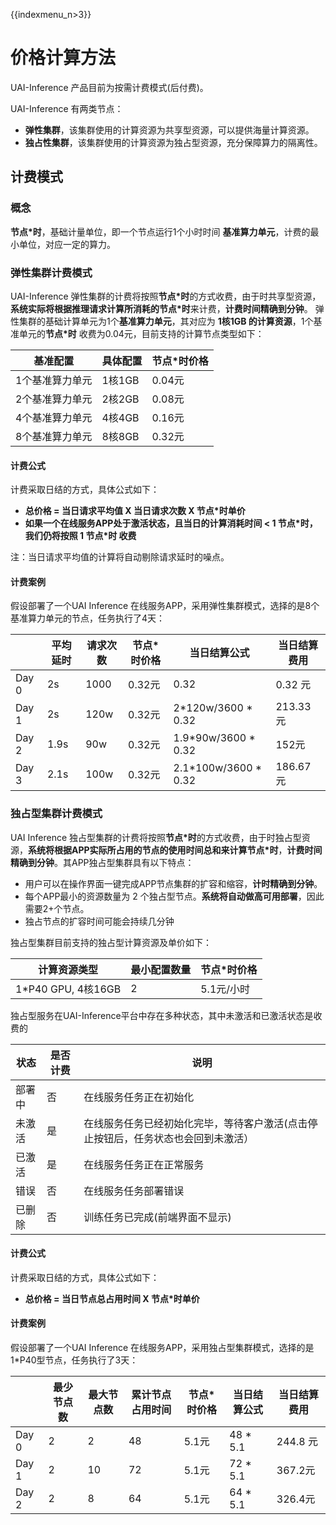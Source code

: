 {{indexmenu_n>3}}

# 价格计算方法
UAI-Inference 产品目前为按需计费模式(后付费)。

UAI-Inference 有两类节点：
  * **弹性集群**，该集群使用的计算资源为共享型资源，可以提供海量计算资源。
  * **独占性集群**，该集群使用的计算资源为独占型资源，充分保障算力的隔离性。

## 计费模式
### 概念
**节点\*时**，基础计量单位，即一个节点运行1个小时时间
**基准算力单元**，计费的最小单位，对应一定的算力。

### 弹性集群计费模式
UAI-Inference 弹性集群的计费将按照**节点\*时**的方式收费，由于时共享型资源，**系统实际将根据推理请求计算所消耗的节点\*时**来计费，**计费时间精确到分钟**。
弹性集群的基础计算单元为1个**基准算力单元**，其对应为 **1核1GB 的计算资源**，1个基准单元的**节点\*时** 收费为0.04元，目前支持的计算节点类型如下：

| 基准配置 | 具体配置 | 节点\*时价格 |
| -------- | -------- | ------------ |
| 1个基准算力单元 | 1核1GB | 0.04元 |
| 2个基准算力单元 | 2核2GB | 0.08元 |
| 4个基准算力单元 | 4核4GB | 0.16元 |
| 8个基准算力单元 | 8核8GB | 0.32元 |

#### 计费公式
计费采取日结的方式，具体公式如下：

  - **总价格 = 当日请求平均值 X 当日请求次数 X 节点\*时单价** 
  - **如果一个在线服务APP处于激活状态，且当日的计算消耗时间 < 1 节点\*时，我们仍将按照 1 节点\*时 收费**

注：当日请求平均值的计算将自动剔除请求延时的噪点。

#### 计费案例
假设部署了一个UAI Inference 在线服务APP，采用弹性集群模式，选择的是8个基准算力单元的节点，任务执行了4天：

|      | 平均延时 | 请求次数 | 节点\*时价格 | 当日结算公式 | 当日结算费用 |
| ---- | -------- | -------- | ------------ | ------------ | ------------ |
| Day 0 |     2s         | 1000        | 0.32元               |   0.32  |  0.32 元      |
| Day 1 |     2s         | 120w        | 0.32元           |  2\*120w/3600 \* 0.32  |  213.33元      |
| Day 2 |     1.9s      | 90w         | 0.32元           |  1.9\*90w/3600 \* 0.32  |  152元          |
| Day 3 |    2.1s       | 100w        | 0.32元           |  2.1\*100w/3600 \* 0.32  |  186.67元     |

### 独占型集群计费模式
UAI Inference 独占型集群的计费将按照**节点\*时**的方式收费，由于时独占型资源，**系统将根据APP实际所占用的节点的使用时间总和来计算节点\*时**，**计费时间精确到分钟**。其APP独占型集群具有以下特点：

  * 用户可以在操作界面一键完成APP节点集群的扩容和缩容，**计时精确到分钟**。
  * 每个APP最小的资源数量为 2 个独占型节点。**系统将自动做高可用部署**，因此需要2+个节点。
  * 独占节点的扩容时间可能会持续几分钟

独占型集群目前支持的独占型计算资源及单价如下：

| 计算资源类型 | 最小配置数量 | 节点\*时价格 |
| ------------ | ------------ | ------------ |
|   1\*P40 GPU, 4核16GB   |         2          |   5.1元/小时   |

独占型服务在UAI-Inference平台中存在多种状态，其中未激活和已激活状态是收费的

| 状态 | 是否计费 | 说明 |
| ---- | -------- | ---- |
| 部署中 | 否 | 在线服务任务正在初始化 |
| 未激活 | 是 | 在线服务任务已经初始化完毕，等待客户激活(点击停止按钮后，任务状态也会回到未激活） |
| 已激活 | 是 | 在线服务任务正在正常服务 |
| 错误 | 否 | 在线服务任务部署错误 |
| 已删除 | 否 | 训练任务已完成(前端界面不显示) |

#### 计费公式
计费采取日结的方式，具体公式如下：

 - **总价格 = 当日节点总占用时间 X 节点\*时单价**

#### 计费案例
假设部署了一个UAI Inference 在线服务APP，采用独占型集群模式，选择的是1\*P40型节点，任务执行了3天：

|      | 最少节点数 | 最大节点数 | 累计节点占用时间 | 节点\*时价格 | 当日结算公式 | 当日结算费用 |
| ---- | ---------- | ---------- | ---------------- | ------------ | ------------ | ------------ |
| Day 0 |     2             |    2           |           48             |   5.1元            |  48 * 5.1           |     244.8 元    |
| Day 1 |     2              |    10         |            72             |  5.1元            |   72 * 5.1           |     367.2元     |
| Day 2 |     2              |    8          |           64             |  5.1元             |   64 * 5.1          |     326.4元     |

